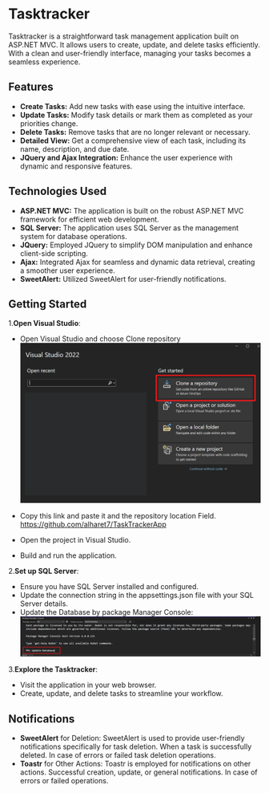 # Tasktracker

Tasktracker is a straightforward task management application built on ASP.NET MVC. It allows users to create, update, and delete tasks efficiently. With a clean and user-friendly interface, managing your tasks becomes a seamless experience.

## Features

- **Create Tasks:** Add new tasks with ease using the intuitive interface.
- **Update Tasks:** Modify task details or mark them as completed as your priorities change.
- **Delete Tasks:** Remove tasks that are no longer relevant or necessary.
- **Detailed View:** Get a comprehensive view of each task, including its name, description, and due date.
- **JQuery and Ajax Integration:** Enhance the user experience with dynamic and responsive features.

## Technologies Used

- **ASP.NET MVC:** The application is built on the robust ASP.NET MVC framework for efficient web development.
- **SQL Server:** The application uses SQL Server as the management system for database operations.
- **JQuery:** Employed JQuery to simplify DOM manipulation and enhance client-side scripting.
- **Ajax:** Integrated Ajax for seamless and dynamic data retrieval, creating a smoother user experience.
- **SweetAlert:** Utilized SweetAlert for user-friendly notifications.

## Getting Started

1.**Open Visual Studio**:

- Open Visual Studio and  choose Clone repository
![Clone repository](./Assets/VSclone.png)
- Copy this link and paste it and the repository location Field.
https://github.com/alharet7/TaskTrackerApp

- Open the project in Visual Studio.
- Build and run the application.

2.**Set up SQL Server**:

- Ensure you have SQL Server installed and configured.
- Update the connection string in the appsettings.json file with your SQL Server details.
- Update the Database by package Manager Console:
![packageManagerConsole](./Assets/packageManagerConsole.png)

3.**Explore the Tasktracker**:

- Visit the application in your web browser.
- Create, update, and delete tasks to streamline your workflow.

## Notifications

- **SweetAlert** for Deletion: SweetAlert is used to provide user-friendly notifications specifically for task deletion.
When a task is successfully deleted.
In case of errors or failed task deletion operations.
- **Toastr** for Other Actions: Toastr is employed for notifications on other actions.
Successful creation, update, or general notifications.
In case of errors or failed operations.
